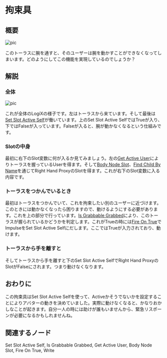 <!-- NeosVR Techbook-->

# 拘束具

## 概要

![pic](https://pbs.twimg.com/media/EV0KgIiVcAMNqLM?format=jpg&name=small "pic")

このトーラスに腕を通すと、そのユーザーは腕を動かすことができなくなってしまいます。どのようにしてこの機能を実現しているのでしょうか？

## 解説

### 全体

![pic](https://pbs.twimg.com/media/EV0KixgU8Ac1TGg?format=jpg&name=large "pic")

これが全体のLogiXの様子です。左はトーラスから来ています。そして最後は[Set Slot Active Self](https://neosvrjp.memo.wiki/d/Set%20Slot%20Active%20Self)が働いています。上のSet Slot Active SelfではTrueが入り、下ではFalseが入っています。Falseが入ると、腕が動かなくなるという仕組みです。


### Slotの中身

最初に右下のSlot変数に何が入るか見てみましょう。左の[Get Active User](https://neosvrjp.memo.wiki/d/Get%20Active%20User)によりトーラスを握っているUserを得ます。そして[Body Node Slot](https://neosvrjp.memo.wiki/d/Body%20Node%20Slot)、[Find Child By Name](https://neosvrjp.memo.wiki/d/Find%20Child%20By%20Name)を通じてRight Hand ProxyのSlotを得ます。これが右下のSlot変数に入る内容です。

### トーラスをつかんでいるとき

最初はトーラスをつかんでいて、これを拘束したい別のユーザーに近づけます。このときには動かなくなったら困りますので、動けるようにする必要があります。これを上の部分で行っています。[Is Grabbable Grabbed](https://neosvrjp.memo.wiki/d/Is%20Grabbable%20Grabbed)により、このトーラスが握られているかどうかを判定します。これがTrueの時には[Fire On True](https://neosvrjp.memo.wiki/d/Fire%20On%20True)でImpulseをSet Slot Active Selfにだします。ここではTrueが入力されており、動けます。

### トーラスから手を離すと

そしてトーラスから手を離すと下のSet Slot Active SelfでRight Hand ProxyのSlotがFalseにされます。つまり動けなくなります。

## おわりに

この拘束具はSet Slot Active Selfを使って、Activeかそうでないかを設定することによりアバターの動きを決めていました。実際に動けなくなると、かなりおかしなことが起きます。自分一人の時には助けが誰もいませんから、緊急リスポーンが必要になるかもしれませんね。

## 関連するノード

Set Slot Active Self, Is Grabbable Grabbed, Get Active User, Body Node Slot, Fire On True, Write

<!-- ## 追記 -->